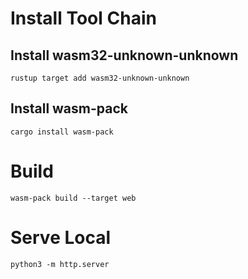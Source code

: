 # Install Tool Chain


## Install wasm32-unknown-unknown

```rustup target add wasm32-unknown-unknown```
## Install wasm-pack

```cargo install wasm-pack ```

# Build

```wasm-pack build --target web ```


# Serve Local

```python3 -m http.server ```